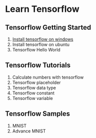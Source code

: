 # Learn Tensorflow

## Tensorflow Getting Started

001. [Install tensorflow on windows](https://github.com/tengge1/learn-tensorflow/tree/master/001_install_tensorflow_on_windows)
2. Install tensorflow on ubuntu
3. Tensorflow Hello World

## Tensorflow Tutorials

1. Calculate numbers with tensorflow
2. Tensorflow placeholder
3. Tensorflow data type
4. Tensorflow constant
5. Tensorflow variable

## Tensorflow Samples

1. MNIST
2. Advance MNIST
